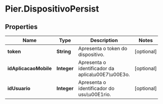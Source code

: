 # Pier.DispositivoPersist

## Properties
Name | Type | Description | Notes
------------ | ------------- | ------------- | -------------
**token** | **String** | Apresenta o token do dispositivo. | [optional] 
**idAplicacaoMobile** | **Integer** | Apresenta o identificador da aplica\u00E7\u00E3o. | [optional] 
**idUsuario** | **Integer** | Apresenta o identificador do usu\u00E1rio. | [optional] 


